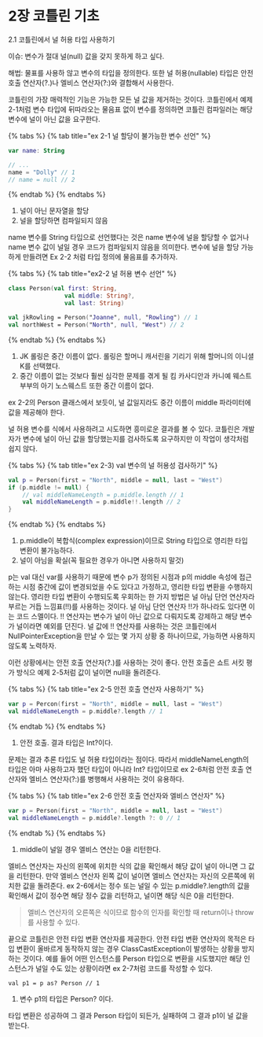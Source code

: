 # 2장 코틀린 기초

2.1 코틀린에서 널 허용 타입 사용하기

이슈: 변수가 절대 널\(null\) 값을 갖지 못하게 하고 싶다.

해법: 물표를 사용하 않고 변수의 타입을 정의한다. 또한 널 허용\(nullable\) 타입은 안전 호출 연산자\(?.\)나 엘비스 연산자\(?:\)와 결합해서 사용한다.

코틀린의 가장 매력적인 기능은 가능한 모든 널 값을 제거하는 것이다. 코틀린에서 예제 2-1처럼 변수 타입에 뒤따라오는 물음표 없이 변수를 정의하면 코틀린 컴파일러는 해당 변수에 널이 아닌 값을 요구한다.

{% tabs %}
{% tab title="ex 2-1 널 할당이 불가능한 변수 선언" %}
```kotlin
var name: String

// ...
name = "Dolly" // 1
// name = null // 2
```
{% endtab %}
{% endtabs %}

1. 널이 아닌 문자열을 할당
2. 널을 할당하면 컴파일되지 않음

name 변수를 String 타입으로 선언했다는 것은 name 변수에 널을 할당할 수 없거나 name 변수 값이 널일 경우 코드가 컴파일되지 않음을 의미한다. 변수에 널을 할당 가능하게 만들려면 Ex 2-2 처럼 타입 정의에 물음표를 추가하자.

{% tabs %}
{% tab title="ex2-2 널 허용 변수 선언" %}
```kotlin
class Person(val first: String,
                val middle: String?,
                val last: String)

val jkRowling = Person("Joanne", null, "Rowling") // 1
val northWest = Person("North", null, "West") // 2
```
{% endtab %}
{% endtabs %}

1. JK 롤링은 중간 이름이 없다. 롤링은 할머니 캐서린을 기리기 위해 할머니의 이니셜 K를 선택했다.
2. 중간 이름이 없는 것보다 훨씬 심각한 문제를 겪게 될 킴 카사디안과 카니예 웨스트 부부의 아기 노스웨스트 또한 중간 이름이 없다.

ex 2-2의 Person 클래스에서 보듯이, 널 값일지라도 중간 이름이 middle 파라미터에 값을 제공해야 한다.

널 허용 변수를 식에서 사용하려고 시도하면 흥미로운 결과를 볼 수 있다. 코틀린은 개발자가 변수에 널이 아닌 값을 할당했는지를 검사하도록 요구하지만 이 작업이 생각처럼 쉽지 않다.

{% tabs %}
{% tab title="ex 2-3\) val 변수의 널 허용성 검사하기" %}
```kotlin
val p = Person(first = "North", middle = null, last = "West")
if (p.middle != null) {
    // val middleNameLength = p.middle.length // 1
    val middleNameLength = p.middle!!.length // 2
}
```
{% endtab %}
{% endtabs %}

1. p.middle이 복합식\(complex expression\)이므로 String 타입으로 영리한 타입 변환이 불가능하다.
2.  널이 아님을 확실\(꼭 필요한 경우가 아니면 사용하지 말것\)

p는 val 대신 var를 사용하기 때문에 변수 p가 정의된 시점과 p의 middle 속성에 접근하는 시점 중간에 값이 변경되었을 수도 있다고 가정하고, 영리한 타입 변환을 수행하지 않는다. 영리한 타입 변환이 수행되도록 우회하는 한 가지 방법은 널 아님 단언 연산자라 부르는 거듭 느낌표\(!!\)를 사용하는 것이다.  널 아님 단언 연산자 !!가 하나라도 있다면 이는 코드 스멜이다. !! 연산자는 변수가 널이 아닌 값으로 다뤄지도록 강제하고 해당 변수가 널이라면 예외를 던진다. 널 값에 !! 연산자를 사용하는 것은 코틀린에서 NullPointerException을 만날 수 있는 몇 가지 상황 중 하나이므로, 가능하면 사용하지 않도록 노력하자.

이런 상황에서는 안전 호출 연산자\(?.\)를 사용하는 것이 좋다. 안전 호출은 쇼트 서킷 평가 방식으 예제 2-5처럼 값이 널이면 null을 돌려준다.

{% tabs %}
{% tab title="ex 2-5 안전 호출 연산자 사용하기" %}
```kotlin
var p = Percon(first = "North", middle = null, last = "West")
val middleNameLength = p.middle?.length // 1
```
{% endtab %}
{% endtabs %}

1. 안전 호출. 결과 타입은 Int?이다.

문제는 결과 추론 타입도 널 허용 타입이라는 점이다. 따라서 middleNameLength의 타입은 아마 사용하고자 했던 타입이 아니라 Int? 타입이므로 ex 2-6처럼 안전 호출 연산자와 엘비스 연산자\(?:\)를 병행해서 사용하는 것이 유용하다.

{% tabs %}
{% tab title="ex 2-6 안전 호출 연산자와 엘비스 연산자" %}
```kotlin
var p = Person(first = "North", middle = null, last = "West")
val middleNameLength = p.middle?.length ?: 0 // 1
```
{% endtab %}
{% endtabs %}

1. middle이 널일 경우 엘비스 연산는 0을 리턴한다.

엘비스 연산자는 자신의 왼쪽에 위치한 식의 값을 확인해서 해당 값이 널이 아니면 그 값을 리턴한다. 만약 엘비스 연산자 왼쪽 값이 널이면 엘비스 연산자는 자신의 오른쪽에 위치한 값을 돌려준다. ex 2-6에서는 정수 또는 널일 수 있는 p.middle?.length의 값을 확인해서 값이 정수면 해당 정수 값을 리턴하고, 널이면 해당 식은 0을 리턴한다.

> 엘비스 연산자의 오른쪽은 식이므로 함수의 인자를 확인할 때 return이나 throw를 사용할 수 있다.

끝으로 코틀린은 안전 타입 변환 연산자를 제공한다. 안전 타입 변환 연산자의 목적은 타입 변환이 올바르게 동작하지 않는 경우 ClassCastException이 발생하는 상황을 방지하는 것이다. 예를 들어 어떤 인스턴스를 Person 타입으로 변환을 시도했지만 해당 인스턴스가 널일 수도 있는 상황이라면 ex 2-7처럼 코드를 작성할 수 있다.

```text
val p1 = p as? Person // 1
```

1. 변수 p1의 타입은 Person? 이다.

타입 변환은 성공하여 그 결과 Person 타입이 되든가, 실패하여 그 결과 p1이 널 값을 받는다.

